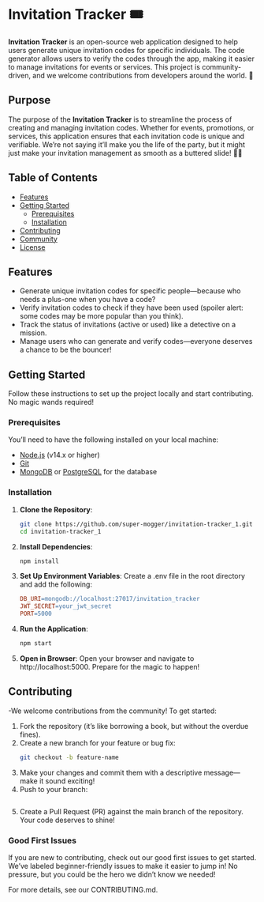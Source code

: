 # Invitation Tracker 🎟️

**Invitation Tracker** is an open-source web application designed to help users generate unique invitation codes for specific individuals. The code generator allows users to verify the codes through the app, making it easier to manage invitations for events or services. This project is community-driven, and we welcome contributions from developers around the world. 🚀

## Purpose

The purpose of the **Invitation Tracker** is to streamline the process of creating and managing invitation codes. Whether for events, promotions, or services, this application ensures that each invitation code is unique and verifiable. We’re not saying it’ll make you the life of the party, but it might just make your invitation management as smooth as a buttered slide! 🧈✨

## Table of Contents

- [Features](#features)
- [Getting Started](#getting-started)
  - [Prerequisites](#prerequisites)
  - [Installation](#installation)
- [Contributing](#contributing)
- [Community](#community)
- [License](#license)

## Features

- Generate unique invitation codes for specific people—because who needs a plus-one when you have a code?
- Verify invitation codes to check if they have been used (spoiler alert: some codes may be more popular than you think).
- Track the status of invitations (active or used) like a detective on a mission.
- Manage users who can generate and verify codes—everyone deserves a chance to be the bouncer!

## Getting Started

Follow these instructions to set up the project locally and start contributing. No magic wands required!

### Prerequisites

You’ll need to have the following installed on your local machine:

- [Node.js](https://nodejs.org/) (v14.x or higher)
- [Git](https://git-scm.com/)
- [MongoDB](https://www.mongodb.com/) or [PostgreSQL](https://www.postgresql.org/) for the database

### Installation

1. **Clone the Repository**:
   ```bash
   git clone https://github.com/super-mogger/invitation-tracker_1.git
   cd invitation-tracker_1
2. **Install Dependencies**:
   ```bash
   npm install
3. **Set Up Environment Variables**: Create a .env file in the root directory and add the following:
   ```makefile
   DB_URI=mongodb://localhost:27017/invitation_tracker
   JWT_SECRET=your_jwt_secret
   PORT=5000
4. **Run the Application**:
   ```bash
   npm start
5. **Open in Browser**: Open your browser and navigate to http://localhost:5000. Prepare for the magic to happen!

## Contributing
-We welcome contributions from the community! To get started:

1. Fork the repository (it’s like borrowing a book, but without the overdue fines).
2. Create a new branch for your feature or bug fix:
   ```bash
   git checkout -b feature-name
3. Make your changes and commit them with a descriptive message—make it sound exciting!
4. Push to your branch:
   ```git push origin feature-name
5. Create a Pull Request (PR) against the main branch of the repository. Your code deserves to shine!
### Good First Issues
If you are new to contributing, check out our good first issues to get started. We’ve labeled beginner-friendly issues to make it easier to jump in! No pressure, but you could be the hero we didn’t know we needed!

For more details, see our CONTRIBUTING.md.
